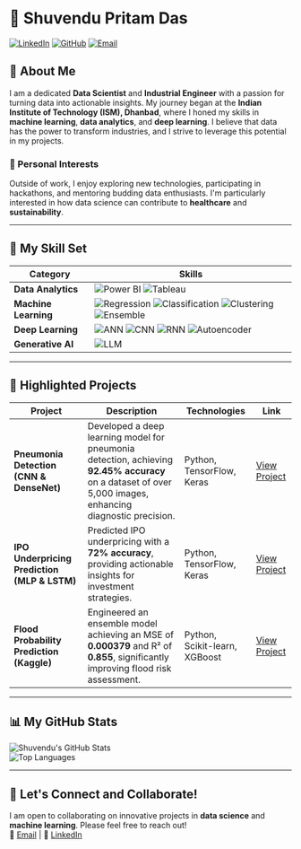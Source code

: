 # 🌟 Shuvendu Pritam Das

[![LinkedIn](https://img.shields.io/badge/LinkedIn-%230077B5.svg?style=for-the-badge&logo=linkedin&logoColor=white)](http://linkedin.com/in/shuvendupritamdas)
[![GitHub](https://img.shields.io/badge/GitHub-%2312100E.svg?style=for-the-badge&logo=github&logoColor=white)](https://github.com/SPritamDas)
[![Email](https://img.shields.io/badge/Email-D14836?style=for-the-badge&logo=gmail&logoColor=white)](mailto:23mt0389@iitism.ac)

## 📝 About Me
I am a dedicated **Data Scientist** and **Industrial Engineer** with a passion for turning data into actionable insights. My journey began at the **Indian Institute of Technology (ISM), Dhanbad**, where I honed my skills in **machine learning**, **data analytics**, and **deep learning**. I believe that data has the power to transform industries, and I strive to leverage this potential in my projects.

### 🌱 Personal Interests
Outside of work, I enjoy exploring new technologies, participating in hackathons, and mentoring budding data enthusiasts. I'm particularly interested in how data science can contribute to **healthcare** and **sustainability**.

---

## 🔧 My Skill Set

| **Category**          | **Skills**                                                                                                                                              |
|-----------------------|--------------------------------------------------------------------------------------------------------------------------------------------------------|
| **Data Analytics**    | ![Power BI](https://img.shields.io/badge/Power%20BI-%23F2C811.svg?style=flat-square&logo=PowerBI&logoColor=black) ![Tableau](https://img.shields.io/badge/Tableau-%23E97627.svg?style=flat-square&logo=Tableau&logoColor=white) |
| **Machine Learning**  | ![Regression](https://img.shields.io/badge/Regression-%233DA639.svg?style=flat-square&logo=python&logoColor=white) ![Classification](https://img.shields.io/badge/Classification-%23F7931E.svg?style=flat-square&logo=python&logoColor=white) ![Clustering](https://img.shields.io/badge/Clustering-%233A70B5.svg?style=flat-square&logo=python&logoColor=white) ![Ensemble](https://img.shields.io/badge/Ensemble-%23DB7093.svg?style=flat-square&logo=python&logoColor=white) |
| **Deep Learning**     | ![ANN](https://img.shields.io/badge/ANN-%23FF6F00.svg?style=flat-square&logo=python&logoColor=white) ![CNN](https://img.shields.io/badge/CNN-%23FF6F00.svg?style=flat-square&logo=python&logoColor=white) ![RNN](https://img.shields.io/badge/RNN-%23FF6F00.svg?style=flat-square&logo=python&logoColor=white) ![Autoencoder](https://img.shields.io/badge/Autoencoder-%23FF6F00.svg?style=flat-square&logo=python&logoColor=white) |
| **Generative AI**     | ![LLM](https://img.shields.io/badge/LLM-%23D00000.svg?style=flat-square&logo=python&logoColor=white)                                                                                       |

---

## 🚀 Highlighted Projects

| **Project**                                                          | **Description**                                                                                          | **Technologies**                                     | **Link**                                                             |
|---------------------------------------------------------------------|----------------------------------------------------------------------------------------------------------|-----------------------------------------------------|----------------------------------------------------------------------|
| **Pneumonia Detection (CNN & DenseNet)**                            | Developed a deep learning model for pneumonia detection, achieving **92.45% accuracy** on a dataset of over 5,000 images, enhancing diagnostic precision. | Python, TensorFlow, Keras                           | [View Project](https://github.com/SPritamDas/My-Projects/tree/main/Deep%20Learning/CNN/Pneumonia%20Detection%20from%20Chest%20X-Rays%20Leveraging%20CNN%20and%20DenseNet%20(Transfer%20Learning)) |
| **IPO Underpricing Prediction (MLP & LSTM)**                        | Predicted IPO underpricing with a **72% accuracy**, providing actionable insights for investment strategies. | Python, TensorFlow, Keras                           | [View Project](https://github.com/SPritamDas/My-Projects/tree/main/Others/IPO%20Underpricing%20Prediction%20using%20MLP%20and%20LSTM) |
| **Flood Probability Prediction (Kaggle)**                            | Engineered an ensemble model achieving an MSE of **0.000379** and R² of **0.855**, significantly improving flood risk assessment. | Python, Scikit-learn, XGBoost                       | [View Project](https://github.com/SPritamDas/My-Projects/tree/main/Kaggle%20Competitions/Fload%20Probability%20Predictions) |

---

## 📊 My GitHub Stats

![Shuvendu's GitHub Stats](https://github-readme-stats.vercel.app/api?username=SPritamDas&show_icons=true&theme=radical)  
![Top Languages](https://github-readme-stats.vercel.app/api/top-langs/?username=SPritamDas&layout=compact&theme=radical)

---

## 🤝 Let's Connect and Collaborate!

I am open to collaborating on innovative projects in **data science** and **machine learning**. Please feel free to reach out!  
📧 [Email](mailto:23mt0389@iitism.ac) | 🔗 [LinkedIn](http://linkedin.com/in/shuvendupritamdas)
